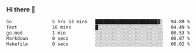### Hi there 👋

<!--
**yeya24/yeya24** is a ✨ _special_ ✨ repository because its `README.md` (this file) appears on your GitHub profile.

Here are some ideas to get you started:

- 🔭 I’m currently working on ...
- 🌱 I’m currently learning ...
- 👯 I’m looking to collaborate on ...
- 🤔 I’m looking for help with ...
- 💬 Ask me about ...
- 📫 How to reach me: ...
- 😄 Pronouns: ...
- ⚡ Fun fact: ...
-->

<!--START_SECTION:waka-->

```txt
Go               5 hrs 53 mins   ███████████████████████▓░   94.89 %
Text             16 mins         █░░░░░░░░░░░░░░░░░░░░░░░░   04.49 %
go.mod           1 min           ░░░░░░░░░░░░░░░░░░░░░░░░░   00.53 %
Markdown         0 secs          ░░░░░░░░░░░░░░░░░░░░░░░░░   00.07 %
Makefile         0 secs          ░░░░░░░░░░░░░░░░░░░░░░░░░   00.02 %
```

<!--END_SECTION:waka-->

